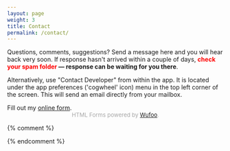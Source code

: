 ```yaml
---
layout: page
weight: 3
title: Contact
permalink: /contact/
---
```


Questions, comments, suggestions? Send a message here and you will hear back very soon. If response hasn't arrived within a couple of days, **<span style="color: red;">check your spam folder</span> &mdash; response can be waiting for you there**.

Alternatively, use "Contact Developer" from within the app. It is located under the app preferences ('cogwheel' icon) menu in the top left corner of the screen. This will send an email directly from your mailbox.

<div id="wufoo-z14l5vo71rps7mw">
Fill out my <a href="https://seqfx.wufoo.com/forms/z14l5vo71rps7mw">online form</a>.
</div>
<div id="wuf-adv" style="font-family:inherit;font-size: small;color:#a7a7a7;text-align:center;display:block;">HTML Forms powered by <a href="http://www.wufoo.com">Wufoo</a>.</div>
<script type="text/javascript">var z14l5vo71rps7mw;(function(d, t) {
        var s = d.createElement(t), options = {
        'userName':'seqfx',
        'formHash':'z14l5vo71rps7mw',
        'autoResize':true,
        'height':'437',
        'async':true,
        'host':'wufoo.com',
        'header':'hide',
        'ssl':true
        };
        s.src = ('https:' == d.location.protocol ? 'https://' : 'http://') + 'www.wufoo.com/scripts/embed/form.js';
        s.onload = s.onreadystatechange = function() {
        var rs = this.readyState; if (rs) if (rs != 'complete') if (rs != 'loaded') return;
        try { z14l5vo71rps7mw = new WufooForm();z14l5vo71rps7mw.initialize(options);z14l5vo71rps7mw.display();  } catch (e) {}
        };
        var scr = d.getElementsByTagName(t)[0], par = scr.parentNode; par.insertBefore(s, scr);

})(document, 'script');</script>

{% comment %}
<script type="text/javascript"> id = 202014; </script>
<script type="text/javascript" src="http://kontactr.com/wp.js"></script>
{% endcomment %}
